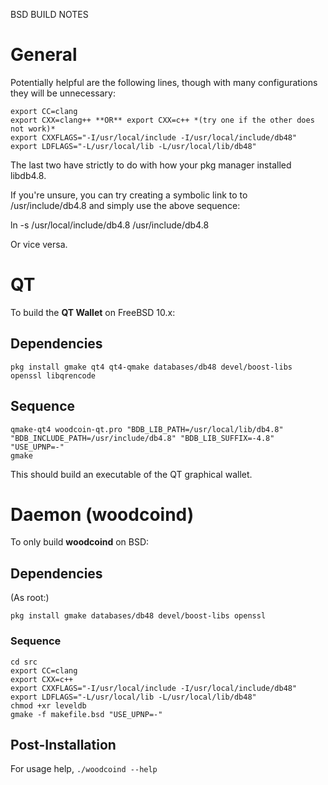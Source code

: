 BSD BUILD NOTES

# General

Potentially helpful are the following lines, though with many configurations they will be unnecessary: 

```
export CC=clang
export CXX=clang++ **OR** export CXX=c++ *(try one if the other does not work)*
export CXXFLAGS="-I/usr/local/include -I/usr/local/include/db48"
export LDFLAGS="-L/usr/local/lib -L/usr/local/lib/db48"
```

The last two have strictly to do with how your pkg manager installed libdb4.8. 

If you're unsure, you can try creating a symbolic link to to /usr/include/db4.8 and simply use the above sequence:

ln -s /usr/local/include/db4.8 /usr/include/db4.8

Or vice versa. 

# QT

To build the **QT Wallet** on FreeBSD 10.x: 

## Dependencies

`pkg install gmake qt4 qt4-qmake databases/db48 devel/boost-libs openssl libqrencode`

## Sequence

```
qmake-qt4 woodcoin-qt.pro "BDB_LIB_PATH=/usr/local/lib/db4.8" "BDB_INCLUDE_PATH=/usr/include/db4.8" "BDB_LIB_SUFFIX=-4.8" "USE_UPNP=-"
gmake
```

This should build an executable of the QT graphical wallet. 

# Daemon (woodcoind)

To only build **woodcoind** on BSD:

## Dependencies

(As root:)

`pkg install gmake databases/db48 devel/boost-libs openssl`

### Sequence

```
cd src
export CC=clang
export CXX=c++
export CXXFLAGS="-I/usr/local/include -I/usr/local/include/db48"
export LDFLAGS="-L/usr/local/lib -L/usr/local/lib/db48"
chmod +xr leveldb
gmake -f makefile.bsd "USE_UPNP=-"
```

## Post-Installation

For usage help, `./woodcoind --help`